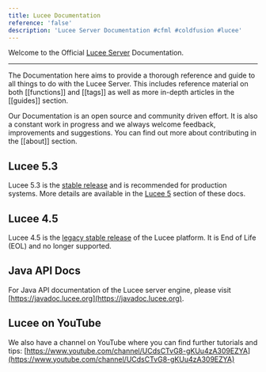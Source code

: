 ```yaml
---
title: Lucee Documentation
reference: 'false'
description: 'Lucee Server Documentation #cfml #coldfusion #lucee'
---
```


Welcome to the Official [Lucee Server](https://lucee.org) Documentation. 

---

The Documentation here aims to provide a thorough reference and guide to all things to do with the Lucee Server. This includes reference material on both [[functions]] and [[tags]] as well as more in-depth articles in the [[guides]] section.

Our Documentation is an open source and community driven effort. It is also a constant work in progress and we always welcome feedback, improvements and suggestions. You can find out more about contributing in the [[about]] section.

## Lucee 5.3

Lucee 5.3 is the [stable release](https://lucee.org/downloads.html) and is recommended for production systems. More details are available in the [Lucee 5](/guides/lucee-5.html) section of these docs.

## Lucee 4.5

Lucee 4.5 is the [legacy stable release](https://lucee.org/downloads.html) of the Lucee platform. It is End of Life (EOL) and no longer supported.

## Java API Docs

For Java API documentation of the Lucee server engine, please visit [https://javadoc.lucee.org](https://javadoc.lucee.org).

## Lucee on YouTube

We also have a channel on YouTube where you can find further tutorials and tips: [https://www.youtube.com/channel/UCdsCTvG8-gKUu4zA309EZYA](https://www.youtube.com/channel/UCdsCTvG8-gKUu4zA309EZYA)
